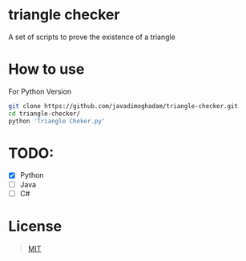 # triangle checker
A set of scripts to prove the existence of a triangle

# How to use
For Python Version
```bash
git clone https://github.com/javadimoghadam/triangle-checker.git
cd triangle-checker/
python 'Triangle Cheker.py'
```

# TODO:
- [x] Python
- [ ] Java
- [ ] C#

# License
> [MIT](https://opensource.org/licenses/MIT/)
